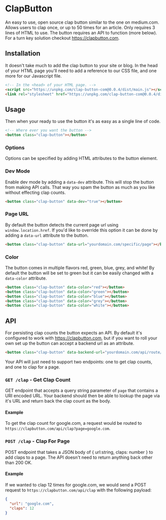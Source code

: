 # ClapButton

An easy to use, open source clap button similar to the one on medium.com. Allows users to clap once, or up to 50 times for an article. Only requires 3 lines of HTML to use. The button requires an API to function (more below). For a turn key solution checkout https://clapbutton.com.

## Installation

It doesn't take much to add the clap button to your site or blog. In the head of your HTML page you'll need to add a reference to our CSS file, and one more for our Javascript file.

```html
<!-- In the <head> of your HTML page. -->
<script src="https://unpkg.com/clap-button-com@0.0.4/dist/main.js"></script>
<link rel="stylesheet" href="https://unpkg.com/clap-button-com@0.0.4/dist/styles.css" />
```

## Usage

Then when your ready to use the button it's as easy as a single line of code.

```html
<!-- Where ever you want the button -->
<button class="clap-button"></button>
```

### Options

Options can be specified by adding HTML attributes to the button element.

### Dev Mode

Enable dev mode by adding a `data-dev` attribute. This will stop the button from making API calls. That way you spam the button as much as you like without effecting clap counts.

```html
<button class="clap-button" data-dev="true"></button>
```

### Page URL

By default the button detects the current page url using `window.location.href`. If you'd like to override this option it can be done by adding a `data-url` attribute to the button.

```html
<button class="clap-button" data-url="yourdomain.com/specific/page"></button>
```

### Color

The button comes in multiple flavors red, green, blue, grey, and white! By default the button will be set to green but it can be easily changed with a `data-color` attribute.

```html
<button class="clap-button" data-color="red"></button>
<button class="clap-button" data-color="green"></button>
<button class="clap-button" data-color="blue"></button>
<button class="clap-button" data-color="grey"></button>
<button class="clap-button" data-color="white"></button>
```

## API

For persisting clap counts the button expects an API. By default it's configured to work with https://clapbutton.com, but if you want to roll your own set up the button can accept a backend url as an attribute.

```html
<button class="clap-button" data-backend-url="yourdomain.com/api/route/"></button>
```

Your API will just need to support two endpoints: one to get clap counts, and one to clap for a page.

### `GET /clap` - Get Clap Count

GET endpoint that accepts a query string parameter of `page` that contains a URI encoded URL. Your backend should then be able to lookup the page via it's URL and return back the clap count as the body.

#### Example

To get the clap count for google.com, a request would be routed to `https://clapbutton.com/api/clap?page=google.com`.

### `POST /clap` - Clap For Page

POST endpoint that takes a JSON body of { url:string, claps: number } to add claps to a page. The API doesn't need to return anything back other than 200 OK.

#### Example

If we wanted to clap 12 times for google.com, we would send a POST request to `https://clapbutton.com/api/clap` with the following payload:

```json
{
  "url": "google.com",
  "claps": 12
}
```
